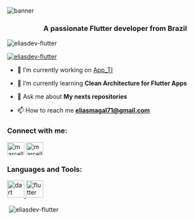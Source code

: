 ![banner](https://github.com/EliasDev-Flutter/EliasDev-Flutter/assets/152622524/305fb8d4-970c-4fdd-9ea2-d51291cab7fe)

<h3 align="center">A passionate Flutter developer from Brazil</h3>

<p align="left"> <img src="https://komarev.com/ghpvc/?username=eliasdev-flutter&label=Profile%20views&color=0e75b6&style=flat" alt="eliasdev-flutter" /> </p>

<p align="left"> <a href="https://github.com/ryo-ma/github-profile-trophy"><img src="https://github-profile-trophy.vercel.app/?username=eliasdev-flutter" alt="eliasdev-flutter" /></a> </p>

- 🔭 I’m currently working on [App_TI](https://github.com/EliasDev-Flutter/App_TI.git)

- 🌱 I’m currently learning **Clean Architecture for Flutter Apps**

- 💬 Ask me about **My nexts repositories**

- 📫 How to reach me **eliasmagal71@gmail.com**

<h3 align="left">Connect with me:</h3>
<p align="left">
<a href="https://linkedin.com/in/marcello elias" target="blank"><img align="center" src="https://raw.githubusercontent.com/rahuldkjain/github-profile-readme-generator/master/src/images/icons/Social/linked-in-alt.svg" alt="marcello elias" height="30" width="40" /></a>
<a href="https://instagram.com/marcello_eliias" target="blank"><img align="center" src="https://raw.githubusercontent.com/rahuldkjain/github-profile-readme-generator/master/src/images/icons/Social/instagram.svg" alt="marcello_eliias" height="30" width="40" /></a>
</p>

<h3 align="left">Languages and Tools:</h3>
<p align="left"> <a href="https://dart.dev" target="_blank" rel="noreferrer"> <img src="https://www.vectorlogo.zone/logos/dartlang/dartlang-icon.svg" alt="dart" width="40" height="40"/> </a> <a href="https://flutter.dev" target="_blank" rel="noreferrer"> <img src="https://www.vectorlogo.zone/logos/flutterio/flutterio-icon.svg" alt="flutter" width="40" height="40"/> </a> </p>

<p>&nbsp;<img align="center" src="https://github-readme-stats.vercel.app/api?username=eliasdev-flutter&show_icons=true&locale=en" alt="eliasdev-flutter" /></p>
